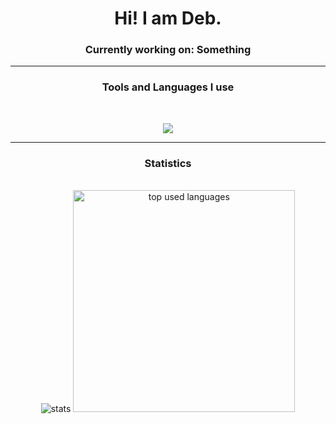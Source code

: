 
<h1 align="center">Hi! I am Deb.</h1>

<div align="center">
<h3>Currently working on: Something </h3>
 </div>
 
<hr/>
<h3 align="center">Tools and Languages I use</h3>

<br/>
<p align="center">
  <a href="https://skillicons.dev">
    <img src="https://skillicons.dev/icons?i=androidstudio,debian,html,css,js,electron,java,c,py,visualstudio,vscode&theme=dark" />
  </a>
</p>
<hr/>

<h3 align="center">Statistics</h3>
<br>
<div align=center>
   <img src="https://github-readme-stats.vercel.app/api?username=deb-Lm&custom_title=My Statistics&show_icons=true&account_private=true&theme=holi&rank_icon=github&border_radius=7" alt="stats" />
   <img width=355 src="https://github-readme-stats.vercel.app/api/top-langs/?username=deb-Lm&langs_count=8&theme=holi&border_radius=7" alt="top used languages" />
</div>
